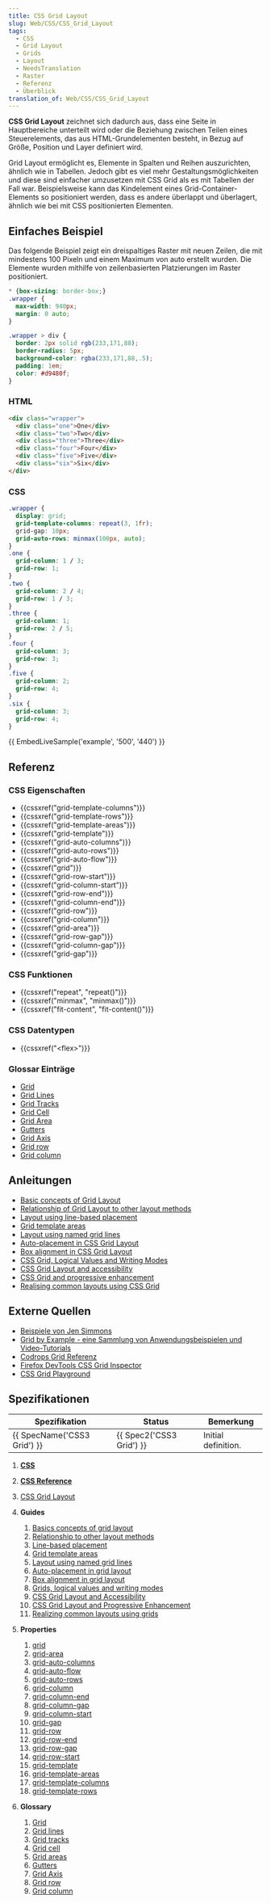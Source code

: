 ```yaml
---
title: CSS Grid Layout
slug: Web/CSS/CSS_Grid_Layout
tags:
  - CSS
  - Grid Layout
  - Grids
  - Layout
  - NeedsTranslation
  - Raster
  - Referenz
  - Überblick
translation_of: Web/CSS/CSS_Grid_Layout
---
```

**CSS Grid Layout** zeichnet sich dadurch aus, dass eine Seite in Hauptbereiche unterteilt wird oder die Beziehung zwischen Teilen eines Steuerelements, das aus HTML-Grundelementen besteht, in Bezug auf Größe, Position und Layer definiert wird.

Grid Layout ermöglicht es, Elemente in Spalten und Reihen auszurichten, ähnlich wie in Tabellen. Jedoch gibt es viel mehr Gestaltungsmöglichkeiten und diese sind einfacher umzusetzen mit CSS Grid als es mit Tabellen der Fall war. Beispielsweise kann das Kindelement eines Grid-Container-Elements so positioniert werden, dass es andere überlappt und überlagert, ähnlich wie bei mit CSS positionierten Elementen.

## Einfaches Beispiel

Das folgende Beispiel zeigt ein dreispaltiges Raster mit neuen Zeilen, die mit mindestens 100 Pixeln und einem Maximum von auto erstellt wurden. Die Elemente wurden mithilfe von zeilenbasierten Platzierungen im Raster positioniert.

```css hidden
* {box-sizing: border-box;}
.wrapper {
  max-width: 940px;
  margin: 0 auto;
}

.wrapper > div {
  border: 2px solid rgb(233,171,88);
  border-radius: 5px;
  background-color: rgba(233,171,88,.5);
  padding: 1em;
  color: #d9480f;
}
```

### HTML

```html
<div class="wrapper">
  <div class="one">One</div>
  <div class="two">Two</div>
  <div class="three">Three</div>
  <div class="four">Four</div>
  <div class="five">Five</div>
  <div class="six">Six</div>
</div>
```

### CSS

```css
.wrapper {
  display: grid;
  grid-template-columns: repeat(3, 1fr);
  grid-gap: 10px;
  grid-auto-rows: minmax(100px, auto);
}
.one {
  grid-column: 1 / 3;
  grid-row: 1;
}
.two {
  grid-column: 2 / 4;
  grid-row: 1 / 3;
}
.three {
  grid-column: 1;
  grid-row: 2 / 5;
}
.four {
  grid-column: 3;
  grid-row: 3;
}
.five {
  grid-column: 2;
  grid-row: 4;
}
.six {
  grid-column: 3;
  grid-row: 4;
}
```

{{ EmbedLiveSample('example', '500', '440') }}

## Referenz

### CSS Eigenschaften

- {{cssxref("grid-template-columns")}}
- {{cssxref("grid-template-rows")}}
- {{cssxref("grid-template-areas")}}
- {{cssxref("grid-template")}}
- {{cssxref("grid-auto-columns")}}
- {{cssxref("grid-auto-rows")}}
- {{cssxref("grid-auto-flow")}}
- {{cssxref("grid")}}
- {{cssxref("grid-row-start")}}
- {{cssxref("grid-column-start")}}
- {{cssxref("grid-row-end")}}
- {{cssxref("grid-column-end")}}
- {{cssxref("grid-row")}}
- {{cssxref("grid-column")}}
- {{cssxref("grid-area")}}
- {{cssxref("grid-row-gap")}}
- {{cssxref("grid-column-gap")}}
- {{cssxref("grid-gap")}}

### CSS Funktionen

- {{cssxref("repeat", "repeat()")}}
- {{cssxref("minmax", "minmax()")}}
- {{cssxref("fit-content", "fit-content()")}}

### CSS Datentypen

- {{cssxref("&lt;flex&gt;")}}

### Glossar Einträge

- [Grid](/de/docs/Glossary/Grid)
- [Grid Lines](/de/docs/Glossary/Grid_Lines)
- [Grid Tracks](/de/docs/Glossary/Grid_Tracks)
- [Grid Cell](/de/docs/Glossary/Grid_Cell)
- [Grid Area](/de/docs/Glossary/Grid_Areas)
- [Gutters](/de/docs/Glossary/Gutters)
- [Grid Axis](/de/docs/Glossary/Grid_Axis)
- [Grid row](/de/docs/Glossary/Grid_Rows)
- [Grid column](/de/docs/Glossary/Grid_Column)

## Anleitungen

- [Basic concepts of Grid Layout](/de/docs/Web/CSS/CSS_Grid_Layout/Basic_Concepts_of_Grid_Layout)
- [Relationship of Grid Layout to other layout methods](/de/docs/Web/CSS/CSS_Grid_Layout/Relationship_of_Grid_Layout)
- [Layout using line-based placement](/de/docs/Web/CSS/CSS_Grid_Layout/Line-based_Placement_with_CSS_Grid)
- [Grid template areas](/de/docs/Web/CSS/CSS_Grid_Layout/Grid_Template_Areas)
- [Layout using named grid lines](/de/docs/Web/CSS/CSS_Grid_Layout/Layout_using_Named_Grid_Lines)
- [Auto-placement in CSS Grid Layout](/de/docs/Web/CSS/CSS_Grid_Layout/Auto-placement_in_CSS_Grid_Layout)
- [Box alignment in CSS Grid Layout](/de/docs/Web/CSS/CSS_Grid_Layout/Box_Alignment_in_CSS_Grid_Layout)
- [CSS Grid, Logical Values and Writing Modes](/de/docs/Web/CSS/CSS_Grid_Layout/CSS_Grid,_Logical_Values_and_Writing_Modes)
- [CSS Grid Layout and accessibility](/de/docs/Web/CSS/CSS_Grid_Layout/CSS_Grid_Layout_and_Accessibility)
- [CSS Grid and progressive enhancement](/de/docs/Web/CSS/CSS_Grid_Layout/CSS_Grid_and_Progressive_Enhancement)
- [Realising common layouts using CSS Grid](/de/docs/Web/CSS/CSS_Grid_Layout/Realising_common_layouts_using_CSS_Grid_)

## Externe Quellen

- [Beispiele von Jen Simmons](http://labs.jensimmons.com/)
- [Grid by Example - eine Sammlung von Anwendungsbeispielen und Video-Tutorials](http://gridbyexample.com/)
- [Codrops Grid Referenz](https://tympanus.net/codrops/css_reference/grid/)
- [Firefox DevTools CSS Grid Inspector](/de/docs/Tools/Page_Inspector/How_to/Examine_grid_layouts)
- [CSS Grid Playground](https://mozilladevelopers.github.io/playground/)

## Spezifikationen

| Spezifikation                        | Status                           | Bemerkung           |
| ------------------------------------ | -------------------------------- | ------------------- |
| {{ SpecName('CSS3 Grid') }} | {{ Spec2('CSS3 Grid') }} | Initial definition. |

1. [**CSS**](/de/docs/Web/CSS)
2. [**CSS Reference**](/de/docs/Web/CSS/Reference)
3. [CSS Grid Layout](/de/docs/Web/CSS/CSS_Grid_Layout)
4. **Guides**

    1. [Basics concepts of grid layout](/de/docs/Web/CSS/CSS_Grid_Layout/Basic_Concepts_of_Grid_Layout)
    2. [Relationship to other layout methods](/de/docs/Web/CSS/CSS_Grid_Layout/Relationship_of_Grid_Layout)
    3. [Line-based placement](/de/docs/Web/CSS/CSS_Grid_Layout/Line-based_Placement_with_CSS_Grid)
    4. [Grid template areas](/de/docs/Web/CSS/CSS_Grid_Layout/Grid_Template_Areas)
    5. [Layout using named grid lines](/de/docs/Web/CSS/CSS_Grid_Layout/Layout_using_Named_Grid_Lines)
    6. [Auto-placement in grid layout](/de/docs/Web/CSS/CSS_Grid_Layout/Auto-placement_in_CSS_Grid_Layout)
    7. [Box alignment in grid layout](/de/docs/Web/CSS/CSS_Grid_Layout/Box_Alignment_in_CSS_Grid_Layout)
    8. [Grids, logical values and writing modes](/de/docs/Web/CSS/CSS_Grid_Layout/CSS_Grid,_Logical_Values_and_Writing_Modes)
    9. [CSS Grid Layout and Accessibility](/de/docs/Web/CSS/CSS_Grid_Layout/CSS_Grid_Layout_and_Accessibility)
    10. [CSS Grid Layout and Progressive Enhancement](/de/docs/Web/CSS/CSS_Grid_Layout/CSS_Grid_and_Progressive_Enhancement)
    11. [Realizing common layouts using grids](/de/docs/Web/CSS/CSS_Grid_Layout/Realizing_common_layouts_using_CSS_Grid_Layout)

5. **Properties**

    1. [grid](/de/docs/Web/CSS/grid)
    2. [grid-area](/de/docs/Web/CSS/grid-area)
    3. [grid-auto-columns](/de/docs/Web/CSS/grid-auto-columns)
    4. [grid-auto-flow](/de/docs/Web/CSS/grid-auto-flow)
    5. [grid-auto-rows](/de/docs/Web/CSS/grid-auto-rows)
    6. [grid-column](/de/docs/Web/CSS/grid-column)
    7. [grid-column-end](/de/docs/Web/CSS/grid-column-end)
    8. [grid-column-gap](/de/docs/Web/CSS/grid-column-gap)
    9. [grid-column-start](/de/docs/Web/CSS/grid-column-start)
    10. [grid-gap](/de/docs/Web/CSS/grid-gap)
    11. [grid-row](/de/docs/Web/CSS/grid-row)
    12. [grid-row-end](/de/docs/Web/CSS/grid-row-end)
    13. [grid-row-gap](/de/docs/Web/CSS/grid-row-gap)
    14. [grid-row-start](/de/docs/Web/CSS/grid-row-start)
    15. [grid-template](/de/docs/Web/CSS/grid-template)
    16. [grid-template-areas](/de/docs/Web/CSS/grid-template-areas)
    17. [grid-template-columns](/de/docs/Web/CSS/grid-template-columns)
    18. [grid-template-rows](/de/docs/Web/CSS/grid-template-rows)

6. **Glossary**

    1. [Grid](/de/docs/Glossary/Grid)
    2. [Grid lines](/de/docs/Glossary/Grid_lines)
    3. [Grid tracks](/de/docs/Glossary/Grid_tracks)
    4. [Grid cell](/de/docs/Glossary/Grid_cell)
    5. [Grid areas](/de/docs/Glossary/Grid_areas)
    6. [Gutters](/de/docs/Glossary/Gutters)
    7. [Grid Axis](/de/docs/Glossary/Grid_Axis)
    8. [Grid row](/de/docs/Glossary/Grid_rows)
    9. [Grid column](/de/docs/Glossary/Grid_column)
